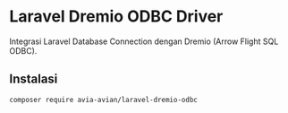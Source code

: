 # Laravel Dremio ODBC Driver

Integrasi Laravel Database Connection dengan Dremio (Arrow Flight SQL ODBC).

## Instalasi

```bash
composer require avia-avian/laravel-dremio-odbc
